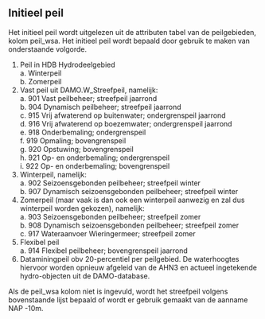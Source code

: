 ## **Initieel peil**
Het initieel peil wordt uitgelezen uit de attributen tabel van de peilgebieden, kolom peil_wsa. Het initieel peil wordt bepaald door gebruik te maken van onderstaande volgorde. 

1. Peil in HDB Hydrodeelgebied <br>
    a. Winterpeil <br>
    b. Zomerpeil
2. Vast peil uit DAMO.W_Streefpeil, namelijk: <br>
    a. 901  Vast peilbeheer; streefpeil jaarrond <br>
    b. 904  Dynamisch peilbeheer; streefpeil jaarrond <br>
    c. 915  Vrij afwaterend op buitenwater; ondergrenspeil jaarrond <br>
    d. 916  Vrij afwaterend op boezemwater; ondergrenspeil jaarrond <br>
    e. 918  Onderbemaling; ondergrenspeil <br>
    f. 919  Opmaling; bovengrenspeil <br>
    g. 920  Opstuwing; bovengrenspeil <br>
    h. 921  Op- en onderbemaling; ondergrenspeil <br>
    i. 922  Op- en onderbemaling; bovengrenspeil 
3. Winterpeil, namelijk: <br>
    a. 902  Seizoensgebonden peilbeheer; streefpeil winter <br>
    b. 907  Dynamisch seizoensgebonden peilbeheer; streefpeil winter 
4. Zomerpeil (maar vaak is dan ook een winterpeil aanwezig en zal dus winterpeil worden gekozen), namelijk: <br>
    a. 903  Seizoensgebonden peilbeheer; streefpeil zomer <br>
    b. 908  Dynamisch seizoensgebonden peilbeheer; streefpeil zomer <br>
    c. 917  Wateraanvoer Wieringermeer; streefpeil zomer
5. Flexibel peil <br>
    a. 914  Flexibel peilbeheer; bovengrenspeil jaarrond
6. Dataminingpeil obv 20-percentiel per peilgebied. De waterhoogtes hiervoor worden opnieuw afgeleid van de AHN3 en actueel ingetekende hydro-objecten uit de DAMO-database.

Als de peil_wsa kolom niet is ingevuld, wordt het streefpeil volgens bovenstaande lijst bepaald of wordt er gebruik gemaakt van de aanname NAP -10m. 